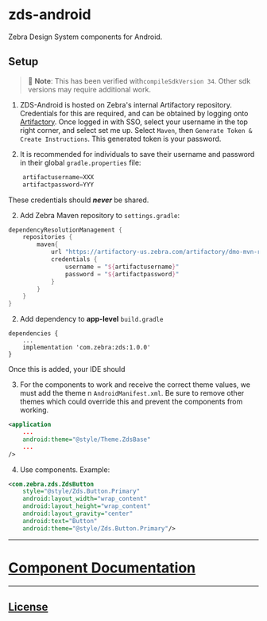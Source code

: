 # zds-android

Zebra Design System components for Android.

## Setup

> 🚧 **Note**: This has been verified with`compileSdkVersion 34`. Other sdk versions may require additional work.

1. ZDS-Android is hosted on Zebra's internal Artifactory repository. Credentials for this are required, and can be obtained by logging onto [Artifactory](https://artifactory-us.zebra.com). Once logged in with SSO, select your username in the top right corner, and select set me up. Select `Maven`, then `Generate Token & Create Instructions`. This generated token is your password.

2. It is recommended for individuals to save their username and password in their global `gradle.properties` file:

```gradle
    artifactusername=XXX
    artifactpassword=YYY
```

These credentials should **_never_** be shared.

2. Add Zebra Maven repository to `settings.gradle`:

```gradle
dependencyResolutionManagement {
    repositories {
        maven{
            url "https://artifactory-us.zebra.com/artifactory/dmo-mvn-rel/"
            credentials {
                username = "${artifactusername}"
                password = "${artifactpassword}"
            }
        }
    }
}
```

2. Add dependency to **app-level** `build.gradle`

```
dependencies {
    ...
    implementation 'com.zebra:zds:1.0.0'
}
```

Once this is added, your IDE should

3. For the components to work and receive the correct theme values, we must add the theme n `AndroidManifest.xml`. Be sure to remove other themes which could override this and prevent the components from working.

```xml
<application
    ...
    android:theme="@style/Theme.ZdsBase"
    ...
/>
```

4. Use components. Example:

```xml
<com.zebra.zds.ZdsButton
    style="@style/Zds.Button.Primary"
    android:layout_width="wrap_content"
    android:layout_height="wrap_content"
    android:layout_gravity="center"
    android:text="Button"
    android:theme="@style/Zds.Button.Primary"/>
```

---

# [Component Documentation](./components/docs/index.md)

---

## [License](./LICENSE)
